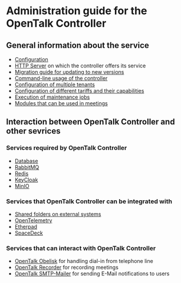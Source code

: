 <!--
SPDX-FileCopyrightText: OpenTalk GmbH <mail@opentalk.eu>
SPDX-License-Identifier: EUPL-1.2
-->

# Administration guide for the OpenTalk Controller

## General information about the service

- [Configuration](configuration.md)
- [HTTP Server](http_server.md) on which the controller offers its service
- [Migration guide for updating to new versions](migration.md)
- [Command-line usage of the controller](cli.md)
- [Configuration of multiple tenants](tenants.md)
- [Configuration of different tariffs and their capabilities](tariffs.md)
- [Execution of maintenance jobs](jobs.md)
- [Modules that can be used in meetings](modules.md)

## Interaction between OpenTalk Controller and other sevrices

### Services required by OpenTalk Controller

- [Database](database.md)
- [RabbitMQ](rabbitmq.md)
- [Redis](redis.md)
- [KeyCloak](keycloak.md)
- [MinIO](minio.md)

### Services that OpenTalk Controller can be integrated with

- [Shared folders on external systems](shared_folder.md)
- [OpenTelemetry](opentelemetry.md)
- [Etherpad](etherpad.md)
- [SpaceDeck](spacedeck.md)

### Services that can interact with OpenTalk Controller

- [OpenTalk Obelisk](obelisk.md) for handling dial-in from telephone line
- [OpenTalk Recorder](recorder.md) for recording meetings
- [OpenTalk SMTP-Mailer](smtp_mailer.md) for sending E-Mail notifications to users
